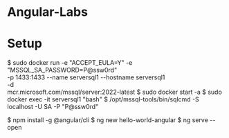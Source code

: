 # Angular-Labs

# Setup
$ sudo docker run -e "ACCEPT_EULA=Y" -e "MSSQL_SA_PASSWORD=P@ssw0rd" \
   -p 1433:1433 --name serversql1 --hostname serversql1 \
   -d \
   mcr.microsoft.com/mssql/server:2022-latest
$ sudo docker start -a
$ sudo docker exec -it serversql1 "bash"
$ /opt/mssql-tools/bin/sqlcmd -S localhost -U SA -P "P@ssw0rd"


$ npm install -g @angular/cli
$ ng new hello-world-angular
$ ng serve --open 